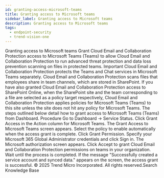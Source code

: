 ```yaml
---
id: granting-access-microsoft-teams
title: Granting access to Microsoft teams
sidebar_label: Granting access to Microsoft teams
description: Granting access to Microsoft teams
tags:
  - endpoint-security
  - trend-vision-one
---
```


 Granting access to Microsoft teams Grant Cloud Email and Collaboration Protection access to Microsoft Teams (Teams) to allow Cloud Email and Collaboration Protection to run advanced threat protection and data loss prevention scanning on files in protected teams. Important Cloud Email and Collaboration Protection protects the Teams and Chat services in Microsoft Teams separately. Cloud Email and Collaboration Protection scans files that employees share in team channels, which are stored in SharePoint. If you have also granted Cloud Email and Collaboration Protection access to SharePoint Online, when the SharePoint site and the team corresponding to a file are selected as a policy target respectively, Cloud Email and Collaboration Protection applies policies for Microsoft Teams (Teams) to this site unless the site does not hit any policy for Microsoft Teams. The steps outlined below detail how to grant access to Microsoft Teams (Teams) from Dashboard. Procedure Go to Dashboard → Service Status. Click Grant Access in the Action column for Microsoft Teams. The Grant Access to Microsoft Teams screen appears. Select the policy to enable automatically when the access grant is complete. Click Grant Permission. Specify your Microsoft 365 Global Administrator credentials and click Sign in. The Microsoft authorization screen appears. Click Accept to grant Cloud Email and Collaboration Protection permissions on teams in your organization. Wait until the process is completed. If the message "Successfully created a service account and synced data." appears on the screen, the access grant is successful. © 2025 Trend Micro Incorporated. All rights reserved.Search Knowledge Base
